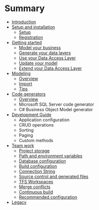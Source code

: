 # Summary

* [Introduction](README.md)
* [Setup and installation](setup_and_installation.md)
   * [Setup](setup-and-installation/setup.md)
   * [Registration](setup-and-installation/registration.md)
* [Getting started](getting_started.md)
   * [Model your business](getting-started/model_your_business.md)
   * [Generate your data layers](getting-started/generate_your_data_layers.md)
   * [Use your Data Access Layer](getting-started/use_your_data_access_layer.md)
   * [Update your model](getting-started/update_your_model.md)
   * [Extend your Data Access Layer](getting-started/extend_your_data_access_layer.md)
* [Modeling](modeling.md)
   * [Overview](modeling/overview.md)
   * [Import](modeling/import.md)
   * [Tips](modeling/tips.md)
* [Code generators](code_generators.md)
   * [Overview](code-generators/overview.md)
   * Microsoft SQL Server code generator
   * C# Business Object Model generator
* [Development Guide](development_guide.md)
   * Application configuration
   * CRUD operations
   * Sorting
   * Paging
   * Custom methods
* [Team work](team_work.md)
   * [Project storage](team-work/project_storage.md)
   * [Path and environment variables](team-work/path_and_environment_variables.md)
   * [Database configuration](team-work/database_configuration.md)
   * [Build configuration](team-work/build_configuration.md)
   * [Connection String](team-work/connection_string.md)
   * [Source control and generated files](team-work/source_control_and_generated_files.md)
   * [TFS Workspaces](team-work/tfs_workspaces.md)
   * [Merge conflicts](team-work/merge_conflicts.md)
   * [Continuous build](team-work/continuous_build.md)
   * [Recommended configuration](team-work/recommended_configuration.md)
* [Legacy](legacy.md)

